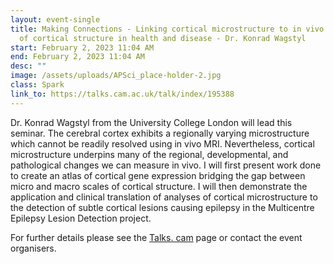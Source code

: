 ```yaml
---
layout: event-single
title: Making Connections - Linking cortical microstructure to in vivo measures
  of cortical structure in health and disease - Dr. Konrad Wagstyl
start: February 2, 2023 11:04 AM
end: February 2, 2023 11:04 AM
desc: ""
image: /assets/uploads/APSci_place-holder-2.jpg
class: Spark
link_to: https://talks.cam.ac.uk/talk/index/195388
---
```

Dr. Konrad Wagstyl from the University College London will lead this seminar. The cerebral cortex exhibits a regionally varying microstructure which cannot be readily resolved using in vivo MRI. Nevertheless, cortical microstructure underpins many of the regional, developmental, and pathological changes we can measure in vivo. I will first present work done to create an atlas of cortical gene expression bridging the gap between micro and macro scales of cortical structure. I will then demonstrate the application and clinical translation of analyses of cortical microstructure to the detection of subtle cortical lesions causing epilepsy in the Multicentre Epilepsy Lesion Detection project.

For further details please see the [Talks. cam](https://talks.cam.ac.uk/talk/index/195388) page or contact the event organisers.